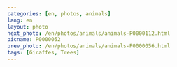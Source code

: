```yaml
---
categories: [en, photos, animals]
lang: en
layout: photo
next_photo: /en/photos/animals/animals-P0000112.html
picname: P0000052
prev_photo: /en/photos/animals/animals-P0000056.html
tags: [Giraffes, Trees]
---
```

